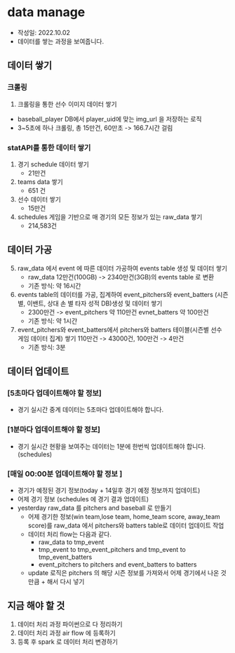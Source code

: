 # data manage
- 작성일: 2022.10.02
- 데이터를 쌓는 과정을 보여줍니다.

## 데이터 쌓기

### 크롤링
1. 크롤링을 통한 선수 이미지 데이터 쌓기
- baseball_player DB에서 player_uid에 맞는 img_url 을 저장하는 로직
- 3~5초에 하나 크롤링, 총 15만건, 60만초 -> 166.7시간 걸림

### statAPI를 통한 데이터 쌓기
1. 경기 schedule 데이터 쌓기
    - 21만건
2. teams data 쌓기
    - 651 건 
3. 선수 데이터 쌓기
    - 15만건
4. schedules 게임을 기반으로 매 경기의 모든 정보가 있는 raw_data 쌓기
    - 214,583건

## 데이터 가공
5. raw_data 에서 event 에 따른 데이터 가공하여 events table 생성 및 데이터 쌓기
    - raw_data 12만건(100GB) -> 2340만건(3GB)의 events table 로 변환
    - 기존 방식: 약 16시간
6. events table의 데이터를 가공, 집계하여 event_pitchers와 event_batters (시즌별, 이밴트, 상대 손 별 타자 성적 DB)생성 및 데이터 쌓기
    - 2300만건 -> event_pitchers 약 110만건 evnet_batters 약 100만건 
    - 기존 방식: 약 1시간
7. event_pitchers와 event_batters에서 pitchers와 batters 테이블(시즌별 선수 게임 데이터 집계) 쌓기
   110만건 -> 43000건, 100만건 -> 4만건
    - 기존 방식: 3분
## 데이터 업데이트
### [5초마다 업데이트해야 할 정보] 
- 경기 실시간 중계 데이터는 5초마다 업데이트해야 합니다.

### [1분마다 업데이트해야 할 정보]
- 경기 실시간 현황을 보여주는 데이터는 1분에 한번씩 업데이트해야 합니다. (schedules)

### [매일 00:00분  업데이트해야 할 정보 ]
- 경기가 예정된 경기 정보(today + 14일후 경기 예정 정보까지 업데이트)
- 어제 경기 정보 (schedules 에 경기 결과 업데이트) 
- yesterday raw_data 를 pitchers and baseball 로 만들기
    - 어제 경기한 정보(win team,lose team, home_team score, away_team score)를 
     raw_data 에서 pitchers와 batters table로 데이터 업데이트 작업
    - 데이터 처리 flow는 다음과 같다. 
        - raw_data to tmp_event
        - tmp_event to tmp_event_pitchers and tmp_event to tmp_event_batters
        - event_pitchers to pitchers and event_batters to batters
    - update 로직은 pitchers 의 해당 시즌 정보를 가져와서 어제 경기에서 나온 것만큼 + 해서 다시 넣기


## 지금 해야 할 것
1. 데이터 처리 과정 파이썬으로 다 정리하기
2. 데이터 처리 과정 air flow 에 등록하기 
3. 등록 후 spark 로 데이터 처리 변경하기


